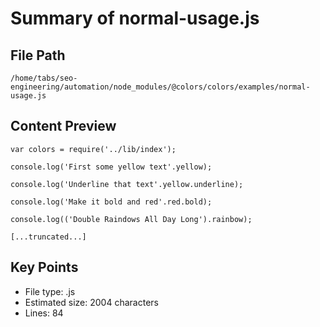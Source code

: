# Summary of normal-usage.js
  
## File Path
`/home/tabs/seo-engineering/automation/node_modules/@colors/colors/examples/normal-usage.js`

## Content Preview
```
var colors = require('../lib/index');

console.log('First some yellow text'.yellow);

console.log('Underline that text'.yellow.underline);

console.log('Make it bold and red'.red.bold);

console.log(('Double Raindows All Day Long').rainbow);

[...truncated...]
```

## Key Points
- File type: .js
- Estimated size: 2004 characters
- Lines: 84
